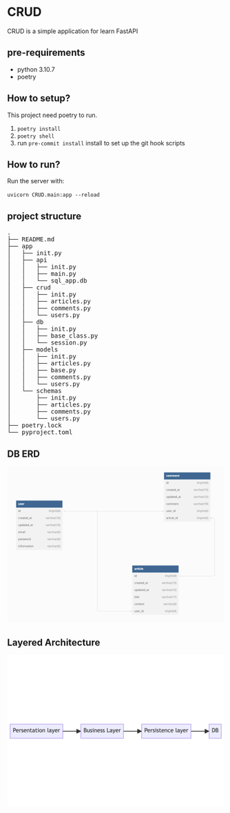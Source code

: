 #  CRUD
CRUD is a simple application for learn FastAPI




## pre-requirements

- python 3.10.7
- poetry

## How to setup?
This project need poetry to run.
1. `poetry install`
2. `poetry shell`
3. run `pre-commit install` install to set up the git hook scripts

## How to run?
Run the server with:

`uvicorn CRUD.main:app --reload`


## project structure


<pre>
.
├── README.md
├── app
│   ├── init.py
│   ├── api
│   │   ├── init.py
│   │   ├── main.py
│   │   └── sql_app.db
│   ├── crud
│   │   ├── init.py
│   │   ├── articles.py
│   │   ├── comments.py
│   │   └── users.py
│   ├── db
│   │   ├── init.py
│   │   ├── base_class.py
│   │   └── session.py
│   ├── models
│   │   ├── init.py
│   │   ├── articles.py
│   │   ├── base.py
│   │   ├── comments.py
│   │   └── users.py
│   └── schemas
│       ├── init.py
│       ├── articles.py
│       ├── comments.py
│       └── users.py
├── poetry.lock
└── pyproject.toml
</pre>

## DB ERD


![This is an image](img/erd.png)

## Layered Architecture

![layered Architecture image](img/mermaid-diagram-2022-11-17-163419.png)
